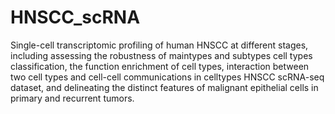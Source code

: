 # HNSCC_scRNA
Single-cell transcriptomic profiling of human HNSCC at different stages, including assessing the robustness of maintypes and subtypes cell types classification, the function enrichment of cell types, interaction between two cell types and cell-cell communications in celltypes HNSCC scRNA-seq dataset, and delineating the distinct features of malignant epithelial cells in primary and recurrent tumors.
